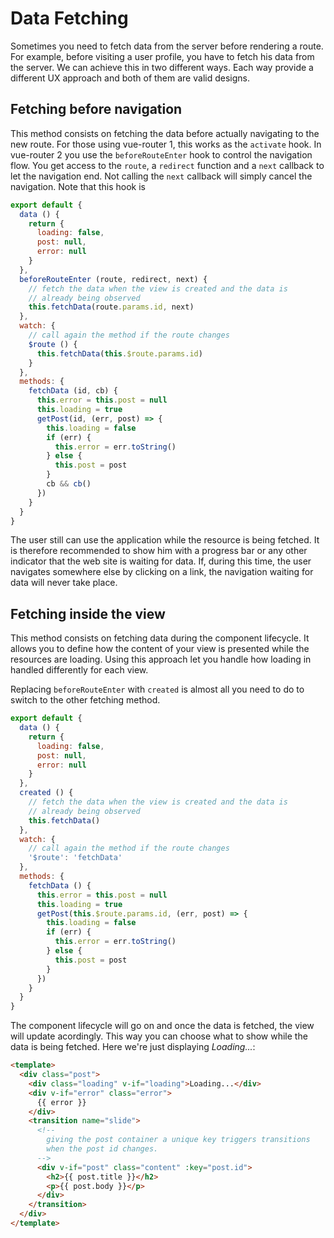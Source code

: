 # Data Fetching

Sometimes you need to fetch data from the server before rendering a route. For
example, before visiting a user profile, you have to fetch his data from the
server. We can achieve this in two different ways. Each way provide a different
UX approach and both of them are valid designs.


## Fetching before navigation

This method consists on fetching the data before actually navigating to the new
route. For those using vue-router 1, this works as the `activate` hook. In
vue-router 2 you use the `beforeRouteEnter` hook to control the navigation flow.
You get access to the `route`, a `redirect` function and a `next` callback to
let the navigation end. Not calling the `next` callback will simply cancel the
navigation. Note that this hook is

``` js
export default {
  data () {
    return {
      loading: false,
      post: null,
      error: null
    }
  },
  beforeRouteEnter (route, redirect, next) {
    // fetch the data when the view is created and the data is
    // already being observed
    this.fetchData(route.params.id, next)
  },
  watch: {
    // call again the method if the route changes
    $route () {
      this.fetchData(this.$route.params.id)
    }
  },
  methods: {
    fetchData (id, cb) {
      this.error = this.post = null
      this.loading = true
      getPost(id, (err, post) => {
        this.loading = false
        if (err) {
          this.error = err.toString()
        } else {
          this.post = post
        }
        cb && cb()
      })
    }
  }
}
```

The user still can use the application while the resource is being fetched. It
is therefore recommended to show him with a progress bar or any other indicator
that the web site is waiting for data. If, during this time, the user navigates
somewhere else by clicking on a link, the navigation waiting for data will never
take place.

## Fetching inside the view

This method consists on fetching data during the component lifecycle. It allows
you to define how the content of your view is presented while the resources are
loading. Using this approach let you handle how loading in handled differently
for each view.

Replacing `beforeRouteEnter` with `created` is almost all you need to do to
switch to the other fetching method.

``` js
export default {
  data () {
    return {
      loading: false,
      post: null,
      error: null
    }
  },
  created () {
    // fetch the data when the view is created and the data is
    // already being observed
    this.fetchData()
  },
  watch: {
    // call again the method if the route changes
    '$route': 'fetchData'
  },
  methods: {
    fetchData () {
      this.error = this.post = null
      this.loading = true
      getPost(this.$route.params.id, (err, post) => {
        this.loading = false
        if (err) {
          this.error = err.toString()
        } else {
          this.post = post
        }
      })
    }
  }
}
```

The component lifecycle will go on and once the data is fetched, the view will update acordingly. This way you can choose what to show while the data is being fetched. Here we're just displaying _Loading..._:

``` html
<template>
  <div class="post">
    <div class="loading" v-if="loading">Loading...</div>
    <div v-if="error" class="error">
      {{ error }}
    </div>
    <transition name="slide">
      <!--
        giving the post container a unique key triggers transitions
        when the post id changes.
      -->
      <div v-if="post" class="content" :key="post.id">
        <h2>{{ post.title }}</h2>
        <p>{{ post.body }}</p>
      </div>
    </transition>
  </div>
</template>
```
